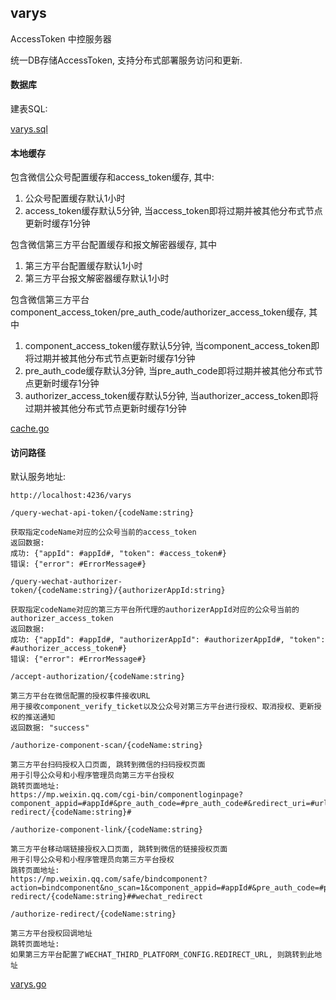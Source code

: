 ## varys

  AccessToken 中控服务器
  
  统一DB存储AccessToken, 支持分布式部署服务访问和更新.
  
  #### 数据库
  
  建表SQL:
   
  [varys.sql](https://github.com/CharLemAznable/varys/blob/master/varys.sql)
  
  #### 本地缓存
  
  包含微信公众号配置缓存和access_token缓存, 其中:
  
  1) 公众号配置缓存默认1小时
  2) access_token缓存默认5分钟, 当access_token即将过期并被其他分布式节点更新时缓存1分钟
  
  包含微信第三方平台配置缓存和报文解密器缓存, 其中
  
  1) 第三方平台配置缓存默认1小时
  2) 第三方平台报文解密器缓存默认1小时
  
  包含微信第三方平台component_access_token/pre_auth_code/authorizer_access_token缓存, 其中
  
  1) component_access_token缓存默认5分钟, 当component_access_token即将过期并被其他分布式节点更新时缓存1分钟
  2) pre_auth_code缓存默认3分钟, 当pre_auth_code即将过期并被其他分布式节点更新时缓存1分钟
  3) authorizer_access_token缓存默认5分钟, 当authorizer_access_token即将过期并被其他分布式节点更新时缓存1分钟
  
  [cache.go](https://github.com/CharLemAznable/varys/blob/master/cache.go)
  
  #### 访问路径
  
  默认服务地址:
```http request
http://localhost:4236/varys
```
```http request
/query-wechat-api-token/{codeName:string}

获取指定codeName对应的公众号当前的access_token
返回数据:
成功: {"appId": #appId#, "token": #access_token#}
错误: {"error": #ErrorMessage#}
```
```http request
/query-wechat-authorizer-token/{codeName:string}/{authorizerAppId:string}

获取指定codeName对应的第三方平台所代理的authorizerAppId对应的公众号当前的authorizer_access_token
返回数据:
成功: {"appId": #appId#, "authorizerAppId": #authorizerAppId#, "token": #authorizer_access_token#}
错误: {"error": #ErrorMessage#}
```
```http request
/accept-authorization/{codeName:string}

第三方平台在微信配置的授权事件接收URL
用于接收component_verify_ticket以及公众号对第三方平台进行授权、取消授权、更新授权的推送通知
返回数据: "success"
```
```http request
/authorize-component-scan/{codeName:string}

第三方平台扫码授权入口页面, 跳转到微信的扫码授权页面
用于引导公众号和小程序管理员向第三方平台授权
跳转页面地址:
https://mp.weixin.qq.com/cgi-bin/componentloginpage?component_appid=#appId#&pre_auth_code=#pre_auth_code#&redirect_uri=#url_to_/authorize-redirect/{codeName:string}#
```
```http request
/authorize-component-link/{codeName:string}

第三方平台移动端链接授权入口页面, 跳转到微信的链接授权页面
用于引导公众号和小程序管理员向第三方平台授权
跳转页面地址:
https://mp.weixin.qq.com/safe/bindcomponent?action=bindcomponent&no_scan=1&component_appid=#appId#&pre_auth_code=#pre_auth_code#&redirect_uri=#url_to_/authorize-redirect/{codeName:string}##wechat_redirect
```
```http request
/authorize-redirect/{codeName:string}

第三方平台授权回调地址
跳转页面地址:
如果第三方平台配置了WECHAT_THIRD_PLATFORM_CONFIG.REDIRECT_URL, 则跳转到此地址
```
  
  [varys.go](https://github.com/CharLemAznable/varys/blob/master/varys.go)
